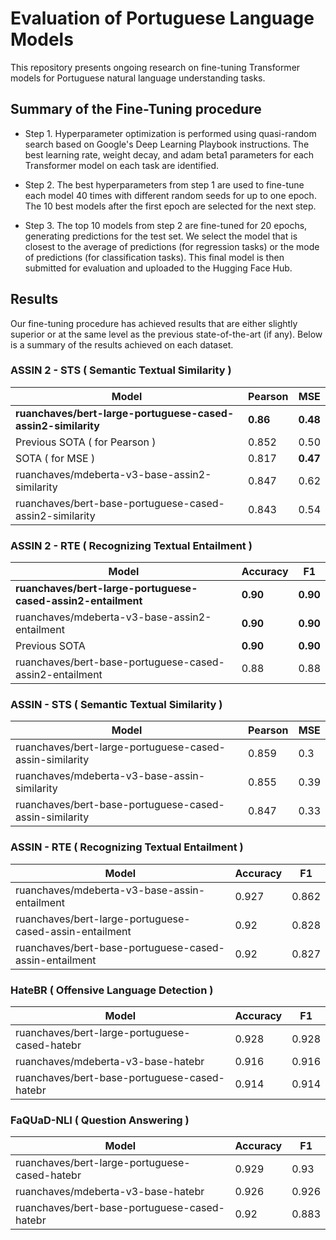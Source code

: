 # Evaluation of Portuguese Language Models

This repository presents ongoing research on fine-tuning Transformer models for Portuguese natural language understanding tasks.

## Summary of the Fine-Tuning procedure

* Step 1. Hyperparameter optimization is performed using quasi-random search based on Google's Deep Learning Playbook instructions. The best learning rate, weight decay, and adam beta1 parameters for each Transformer model on each task are identified.

* Step 2. The best hyperparameters from step 1 are used to fine-tune each model 40 times with different random seeds for up to one epoch. The 10 best models after the first epoch are selected for the next step.

* Step 3. The top 10 models from step 2 are fine-tuned for 20 epochs, generating predictions for the test set. We select the model that is closest to the average of predictions (for regression tasks) or the mode of predictions (for classification tasks). This final model is then submitted for evaluation and uploaded to the Hugging Face Hub.

## Results  

Our fine-tuning procedure has achieved results that are either slightly superior or at the same level as the previous state-of-the-art (if any).
Below is a summary of the results achieved on each dataset.

### ASSIN 2 - STS ( Semantic Textual Similarity )

| Model                                                    | Pearson | MSE  |
|----------------------------------------------------------|---------|------|
| **ruanchaves/bert-large-portuguese-cased-assin2-similarity** | **0.86**    | **0.48** |
| Previous SOTA ( for Pearson )                            | 0.852   | 0.50 |
| SOTA ( for MSE )                                | 0.817   | **0.47** |
| ruanchaves/mdeberta-v3-base-assin2-similarity            | 0.847   | 0.62 |
| ruanchaves/bert-base-portuguese-cased-assin2-similarity  | 0.843   | 0.54 |

### ASSIN 2 - RTE ( Recognizing Textual Entailment )

| Model                                                    | Accuracy | F1  |
|----------------------------------------------------------|---------|------|
| **ruanchaves/bert-large-portuguese-cased-assin2-entailment** | **0.90**    | **0.90** |
| ruanchaves/mdeberta-v3-base-assin2-entailment           | **0.90**   | **0.90** |
| Previous SOTA                           | **0.90**  | **0.90** |
| ruanchaves/bert-base-portuguese-cased-assin2-entailment | 0.88   | 0.88 |

### ASSIN - STS ( Semantic Textual Similarity )

| Model                                                    | Pearson | MSE  |
|----------------------------------------------------------|---------|------|
| ruanchaves/bert-large-portuguese-cased-assin-similarity | 0.859    | 0.3 |
| ruanchaves/mdeberta-v3-base-assin-similarity            | 0.855  | 0.39 |
| ruanchaves/bert-base-portuguese-cased-assin-similarity  | 0.847   | 0.33 |

### ASSIN - RTE ( Recognizing Textual Entailment )

| Model                                                    | Accuracy | F1  |
|----------------------------------------------------------|---------|------|
| ruanchaves/mdeberta-v3-base-assin-entailment           | 0.927   | 0.862 |
| ruanchaves/bert-large-portuguese-cased-assin-entailment | 0.92    | 0.828 |
| ruanchaves/bert-base-portuguese-cased-assin-entailment | 0.92   | 0.827 |

### HateBR ( Offensive Language Detection )


| Model                                                    | Accuracy | F1  |
|----------------------------------------------------------|---------|------|
| ruanchaves/bert-large-portuguese-cased-hatebr | 0.928    | 0.928 |
| ruanchaves/mdeberta-v3-base-hatebr          | 0.916 | 0.916 |
| ruanchaves/bert-base-portuguese-cased-hatebr | 0.914 | 0.914 |

### FaQUaD-NLI ( Question Answering )

| Model                                                    | Accuracy | F1  |
|----------------------------------------------------------|---------|------|
| ruanchaves/bert-large-portuguese-cased-hatebr | 0.929  | 0.93 |
| ruanchaves/mdeberta-v3-base-hatebr          | 0.926 | 0.926 |
| ruanchaves/bert-base-portuguese-cased-hatebr | 0.92 | 0.883 |
